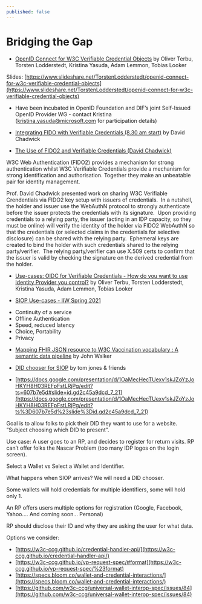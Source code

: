 ```yaml
---
published: false
---
```


# Bridging the Gap

* [OpenID Connect for W3C Verifiable Credential Objects](https://iiw.idcommons.net/2F/_OpenID_Connect_for_W3C_Verifiable_Credential_Objects) by Oliver Terbu, Torsten Lodderstedt, Kristina Yasuda, Adam Lemmon, Tobias Looker

Slides: [https://www.slideshare.net/TorstenLodderstedt/openid-connect-for-w3c-verifiable-credential-objects](https://www.slideshare.net/TorstenLodderstedt/openid-connect-for-w3c-verifiable-credential-objects)

- Have been incubated in OpenID Foundation and DIF’s joint Self-Issued OpenID Provider WG - contact Kristina ([kristina.yasuda@microsoft.com](mailto:kristina.yasuda@microsoft.com) for participation details)

* [Integrating FIDO with Verifiable Credentials (8.30 am start)](https://iiw.idcommons.net/10E/_Integrating_FIDO_with_Verifiable_Credentials_(8.30_am_start)) by David Chadwick

* [The Use of FIDO2 and Verifiable Credentials (David Chadwick)](https://youtube.com/watch?v%3Dl3taGxBdrRU)

W3C Web Authentication (FIDO2) provides a mechanism for strong authentication whilst W3C Verifiable Credentials provide a mechanism for strong identification and authorisation. Together they make an unbeatable pair for identity management.

Prof. David Chadwick presented work on sharing W3C Verifiable Crendentials via FIDO2 key setup with issuers of credentials.  In a nutshell, the holder and issuer use the WebAuthN protocol to strongly authenticate before the issuer protects the credentials with its signature.  Upon providing credentials to a relying party, the issuer (acting in an IDP capacity, so they must be online) will verify the identity of the holder via FIDO2 WebAuthN so that the credentials (or selected claims in the credentials for selective disclosure) can be shared with the relying party.  Ephemeral keys are created to bind the holder with such credentials shared to the relying party/verifier.  The relying party/verifier can use X.509 certs to confirm that the issuer is valid by checking the signature on the derived credential from the holder.

* [Use-cases: OIDC for Verifiable Credentials - How do you want to use Identity Provider you control?](https://iiw.idcommons.net/12G/_Use-cases:_OIDC_for_Verifiable_Credentials_-_How_do_you_want_to_use_Identity_Provider_you_control%253F) by Oliver Terbu, Torsten Lodderstedt, Kristina Yasuda, Adam Lemmon, Tobias Looker

* [SIOP Use-cases - IIW Spring 2021](https://docs.google.com/presentation/d/1a0C4HvVYwwwDqSw3tgPNhy9Iqyufy9oZdnMgl7rQ9Vc/edit%23slide%3Did.p)

- Continuity of a service
- Offline Authentication
- Speed, reduced latency
- Choice, Portability
- Privacy

* [Mapping FHIR JSON resource to W3C Vaccination vocabulary : A semantic data pipeline](https://iiw.idcommons.net/index.php?title%3D12H/_Mapping_FHIR_JSON_resource_to_W3C_Vaccination_vocabulary_:_A_semantic_data_pipeline%26action%3Dedit%26redlink%3D1) by John Walker

* [DID chooser for SIOP](https://iiw.idcommons.net/20A/_DID_chooser_for_SIOP) by tom jones & friends

* [https://docs.google.com/presentation/d/1OaMecHecTUexv1skJZoYzJoHKYH8H03REFpFstLRjPg/edit?ts=607b7e5d#slide=id.gd2c45a9dcd_7_21](https://docs.google.com/presentation/d/1OaMecHecTUexv1skJZoYzJoHKYH8H03REFpFstLRjPg/edit?ts%3D607b7e5d%23slide%3Did.gd2c45a9dcd_7_21)

Goal is to allow folks to pick their DID they want to use for a website.
“Subject choosing which DID to present”.

Use case:
A user goes to an RP, and decides to register for return visits.
RP can’t offer folks the Nascar Problem (too many IDP logos on the login screen).

Select a Wallet vs Select a Wallet and Identifier.

What happens when SIOP arrives?
We will need a DID chooser.

Some wallets will hold credentials for multiple identifiers, some will hold only 1.

An RP offers users multiple options for registration (Google, Facebook, Yahoo…. And coming soon… Personal)

RP should disclose their ID and why they are asking the user for what data.

Options we consider:

- [https://w3c-ccg.github.io/credential-handler-api/](https://w3c-ccg.github.io/credential-handler-api/)
- [https://w3c-ccg.github.io/vp-request-spec/#format](https://w3c-ccg.github.io/vp-request-spec/%23format)
- [https://specs.bloom.co/wallet-and-credential-interactions/](https://specs.bloom.co/wallet-and-credential-interactions/)
- [https://github.com/w3c-ccg/universal-wallet-interop-spec/issues/84](https://github.com/w3c-ccg/universal-wallet-interop-spec/issues/84)
